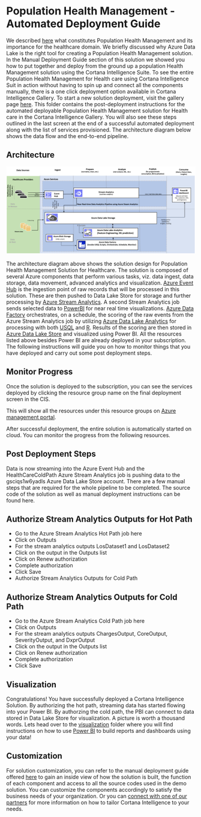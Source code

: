# Population Health Management - Automated Deployment Guide  

We described [here](../ManualDeploymentGuide/README.md) what constitutes Population Health Management and its importance for the healthcare domain. We briefly discussed why Azure Data Lake is the right tool for creating a Population Health Management solution. In the Manual Deployment Guide section of this solution we showed you how to put together and deploy from the ground up a population Health Management solution using the Cortana Intelligence Suite. To see the entire Population Health Management for Health care using Cortana Intelligence Suit in action without having to spin up and connect all the components manually, there is a one click deployment option available in Cortana Intelligence Gallery. To start a new solution deployment, visit the gallery page [here](https://gallery.cortanaintelligence.com/). This folder contains the post-deployment instructions for the automated deployable Population Health Management solution for Health care in the Cortana Intelligence Gallery. You will also see these steps outlined in the last screen at the end of a successful automated deployment along with the list of services provisioned. The architecture diagram below shows the data flow and the end-to-end pipeline.


## Architecture
![Solution Diagram Picture](../ManualDeploymentGuide/media/PHMarchitecture.PNG?raw=true)

The architecture diagram above shows the solution design for Population Health Management Solution for Healthcare. The solution is composed of several Azure components that perform various tasks, viz. data ingest, data storage, data movement, advanced analytics and visualization.  [Azure Event Hub](https://azure.microsoft.com/en-us/services/event-hubs/) is the ingestion point of raw records that will be processed in this solution. These are then pushed to Data Lake Store for storage and further processing by [Azure Stream Analytics](https://azure.microsoft.com/en-us/services/stream-analytics/). A second Stream Analytics job sends selected data to [PowerBI](https://powerbi.microsoft.com/) for near real time visualizations. [Azure Data Factory](https://azure.microsoft.com/en-us/services/data-factory/) orchestrates, on a schedule, the scoring of the raw events from the Azure Stream Analytics job
 by utilizing [Azure Data Lake Analytics](https://azure.microsoft.com/en-us/services/data-lake-analytics/) for processing with both [USQL](https://msdn.microsoft.com/en-us/library/azure/mt591959.aspx) and [R](https://docs.microsoft.com/en-us/azure/machine-learning/machine-learning-r-quickstart). Results of the scoring are then stored in [Azure Data Lake Store](https://azure.microsoft.com/en-us/services/data-lake-store/) and visualized using Power BI.
All the resources listed above besides Power BI are already deployed in your subscription. The following instructions will guide you on how to monitor things that you have deployed and carry out some post deployment steps.


## Monitor Progress
Once the solution is deployed to the subscription, you can see the services deployed by clicking the resource group name on the final deployment screen in the CIS.

This will show all the resources under this resource groups on [Azure management portal](https://portal.azure.com/).

After successful deployment, the entire solution is automatically started on cloud. You can monitor the progress from the following resources.
 
## Post Deployment Steps
  Data is now streaming into the Azure Event Hub and the HealthCareColdPath Azure Stream Analytics job is pushing data to the gsciqs1w6yadls Azure Data Lake Store account. There are a few manual steps that are required for the whole pipeline to be completed. The source code of the solution as well as manual deployment instructions can be found here.
 

## Authorize Stream Analytics Outputs for Hot Path

 - Go to the Azure Stream Analytics Hot Path job here 
 - Click on Outputs 
 - For the stream analytics outputs LosDataset1 and LosDataset2
 - Click on the output in the Outputs list
 - Click on Renew authorization
 - Complete authorization
 - Click Save
 - Authorize Stream Analytics Outputs for Cold Path
   
## Authorize Stream Analytics Outputs for Cold Path
  
  - Go to the Azure Stream Analytics Cold Path job here 
  - Click on Outputs
  - For the stream analytics outputs ChargesOutput, CoreOutput, SeverityOutput, and DxprOutput
  - Click on the output in the Outputs list
  - Click on Renew authorization
  - Complete authorization
  - Click Save

## Visualization

 Congratulations! You have successfully deployed a Cortana Intelligence Solution. By authorizing the hot path, streaming data has started flowing into your Power BI. By authorzing the cold path, the PBI can connect to data stored in Data Lake Store for visualization. A picture is worth a thousand words. Lets head over to the [visualization](../ManualDeploymentGuide/Visualization) folder where you will find instructions on how to use [Power BI](https://powerbi.microsoft.com/) to build reports and dashboards using your data!

## Customization

For solution customization, you can refer to the manual deployment guide offered [here](../ManualDeploymentGuide/) to gain an inside view of how the solution is built, the function of each component and access to all the source codes used in the demo solution. You can customize the components accordingly to satisfy the business needs of your organization. Or you can [connect with one of our partners](https://appsource.microsoft.com/en-us/product/cortana-intelligence/microsoft-cortana-intelligence.quality-assurance-for-manufacturing?tab=Partners) for more information on how to tailor Cortana Intelligence to your needs.